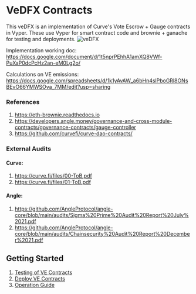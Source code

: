 # VeDFX Contracts

This veDFX is an implementation of Curve's Vote Escrow + Gauge contracts in Vyper. These use Vyper
for smart contract code and brownie + ganache for testing and deployments.
![veDFX](https://user-images.githubusercontent.com/25423613/178617916-680ef134-c076-4e9b-a946-c26b557d27f5.png)

Implementation working doc: https://docs.google.com/document/d/1t5nprPEhhA1amXQ8VWf-PuXaP0dcPcHz2an-eM0Lg2o/

Calculations on VE emissions: https://docs.google.com/spreadsheets/d/1k1yAvAW_a6bHn4slPboGRl8ONsBEvO66YMWSOva_7MM/edit?usp=sharing

### References

1. https://eth-brownie.readthedocs.io
2. https://developers.angle.money/governance-and-cross-module-contracts/governance-contracts/gauge-controller
3. https://github.com/curvefi/curve-dao-contracts/

### External Audits

#### Curve:

1. https://curve.fi/files/00-ToB.pdf
2. https://curve.fi/files/01-ToB.pdf

#### Angle:

1. https://github.com/AngleProtocol/angle-core/blob/main/audits/Sigma%20Prime%20Audit%20Report%20July%2021.pdf
2. https://github.com/AngleProtocol/angle-core/blob/main/audits/Chainsecurity%20Audit%20Report%20December%2021.pdf

## Getting Started

1. [Testing of VE Contracts](./docs/testing.md)
2. [Deploy VE Contracts](./docs/deploy.md)
3. [Operation Guide](./docs/operation.md)
